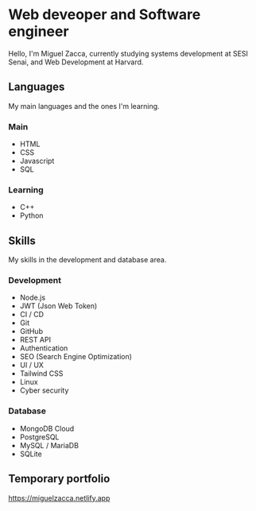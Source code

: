 # Web deveoper and Software engineer

Hello, I'm Miguel Zacca, currently studying systems development at SESI Senai, and Web Development at Harvard.

## Languages

My main languages ​​and the ones I'm learning.

### Main

- HTML
- CSS
- Javascript
- SQL

### Learning

- C++
- Python

## Skills

My skills in the development and database area.

### Development

- Node.js
- JWT (Json Web Token)
- CI / CD
- Git
- GitHub
- REST API
- Authentication
- SEO (Search Engine Optimization)
- UI / UX
- Tailwind CSS
- Linux
- Cyber security

### Database

- MongoDB Cloud
- PostgreSQL
- MySQL / MariaDB
- SQLite

## Temporary portfolio

https://miguelzacca.netlify.app
